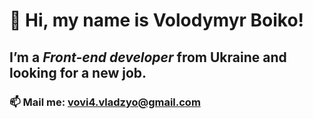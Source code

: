 # 👋 Hi, my name is Volodymyr Boiko!
## I’m a *Front-end developer* from Ukraine and looking for a new job.

### 📫 Mail me: vovi4.vladzyo@gmail.com


<!---
Vovi4/Vovi4 is a ✨ special ✨ repository because its `README.md` (this file) appears on your GitHub profile.
You can click the Preview link to take a look at your changes.
--->
